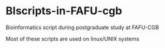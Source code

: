 # BIscripts-in-FAFU-cgb


Bioinformatics script during postgraduate study at FAFU-CGB

Most of these scripts are used on linux/UNIX systems

